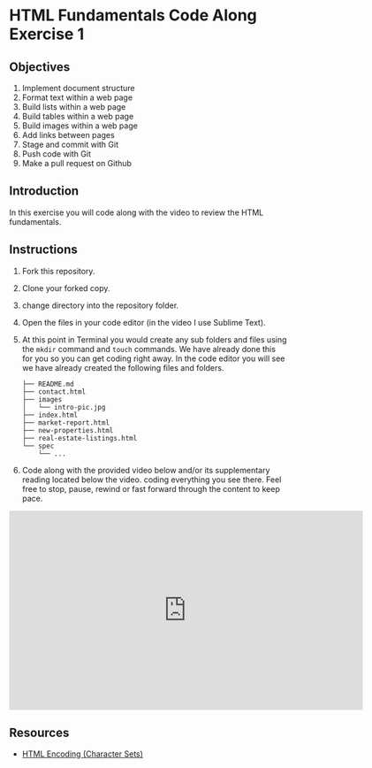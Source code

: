 # HTML Fundamentals Code Along Exercise 1

## Objectives

1. Implement document structure
2. Format text within a web page
3. Build lists within a web page
4. Build tables within a web page
5. Build images within a web page
6. Add links between pages
7. Stage and commit with Git
8. Push code with Git
8. Make a pull request on Github

## Introduction

In this exercise you will code along with the video to review the HTML fundamentals.

## Instructions

1. Fork this repository.
2. Clone your forked copy.
3. change directory into the repository folder.
4. Open the files in your code editor (in the video I use Sublime Text).
5. At this point in Terminal you would create any sub folders and files using the `mkdir` command and `touch` commands. We have already done this for you so you can get coding right away. In the code editor you will see we have already created the following files and folders.

    ```shell
    ├── README.md
    ├── contact.html
    ├── images
    │   └── intro-pic.jpg
    ├── index.html
    ├── market-report.html
    ├── new-properties.html
    ├── real-estate-listings.html
    └── spec
        └── ...
    ```
    
6. Code along with the provided video below and/or its supplementary reading located below the video. coding everything you see there. Feel free to stop, pause, rewind or fast forward through the content to keep pace.  
<iframe width="640" height="360" src="https://www.youtube.com/embed/videoseries?list=PLj148bJp5wiyXRRpL8rM-cLETaClgdBK2" frameborder="0" allowfullscreen></iframe>



## Resources

- [HTML Encoding (Character Sets)](http://www.w3schools.com/html/html_charset.asp)
